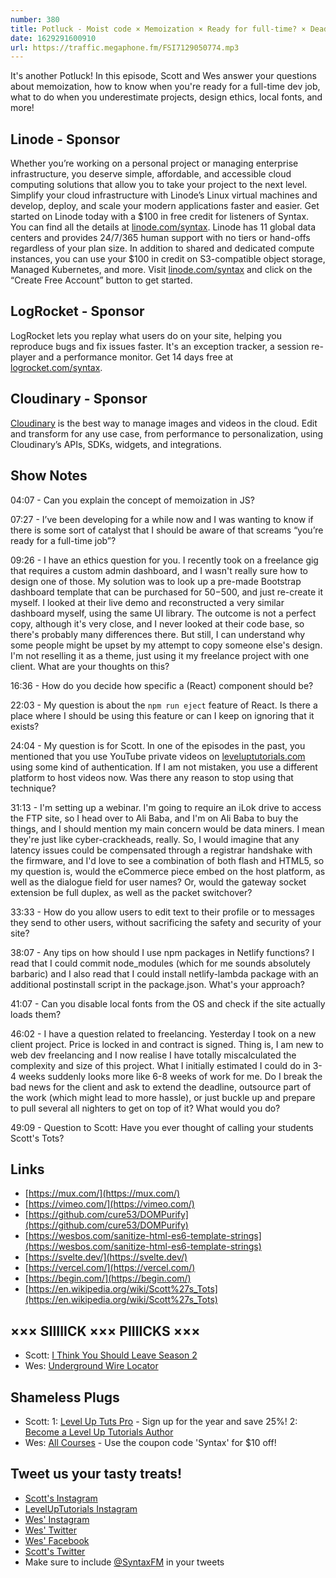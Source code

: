 ```yaml
---
number: 380
title: Potluck - Moist code × Memoization × Ready for full-time? × Deadlines × Design ethics × React components × Video hosting × Local fonts × More!
date: 1629291600910
url: https://traffic.megaphone.fm/FSI7129050774.mp3
---
```


It's another Potluck! In this episode, Scott and Wes answer your questions about memoization, how to know when you're ready for a full-time dev job, what to do when you underestimate projects, design ethics, local fonts, and more!

## Linode - Sponsor
Whether you’re working on a personal project or managing enterprise infrastructure, you deserve simple, affordable, and accessible cloud computing solutions that allow you to take your project to the next level. Simplify your cloud infrastructure with Linode’s Linux virtual machines and develop, deploy, and scale your modern applications faster and easier. Get started on Linode today with a $100 in free credit for listeners of Syntax. You can find all the details at [linode.com/syntax](https://linode.com/syntax). Linode has 11 global data centers and provides 24/7/365 human support with no tiers or hand-offs regardless of your plan size. In addition to shared and dedicated compute instances, you can use your $100 in credit on S3-compatible object storage, Managed Kubernetes, and more. Visit [linode.com/syntax](https://linode.com/syntax) and click on the “Create Free Account” button to get started.

## LogRocket - Sponsor
LogRocket lets you replay what users do on your site, helping you reproduce bugs and fix issues faster. It's an exception tracker, a session re-player and a performance monitor. Get 14 days free at [logrocket.com/syntax](https://logrocket.com/syntax).

## Cloudinary - Sponsor
[Cloudinary](https://cloudinary.com/?utm_source=Syntax.fm&utm_medium=Podcast&utm_content=Cloudinary_Syntax_podcast) is the best way to manage images and videos in the cloud. Edit and transform for any use case, from performance to personalization, using Cloudinary’s APIs, SDKs, widgets, and integrations.

## Show Notes
04:07 - Can you explain the concept of memoization in JS?	

07:27 - I’ve been developing for a while now and I was wanting to know if there is some sort of catalyst that I should be aware of that screams “you’re ready for a full-time job”?

09:26 - I have an ethics question for you. I recently took on a freelance gig that requires a custom admin dashboard, and I wasn't really sure how to design one of those. My solution was to look up a pre-made Bootstrap dashboard template that can be purchased for $50-$500, and just re-create it myself. I looked at their live demo and reconstructed a very similar dashboard myself, using the same UI library. The outcome is not a perfect copy, although it's very close, and I never looked at their code base, so there's probably many differences there. But still, I can understand why some people might be upset by my attempt to copy someone else's design. I'm not reselling it as a theme, just using it my freelance project with one client. What are your thoughts on this?

16:36 - How do you decide how specific a (React) component should be?

22:03 - My question is about the `npm run eject` feature of React. Is there a place where I should be using this feature or can I keep on ignoring that it exists?	

24:04 - My question is for Scott. In one of the episodes in the past, you mentioned that you use YouTube private videos on [leveluptutorials.com](http://leveluptutorials.com/) using some kind of authentication. If I am not mistaken, you use a different platform to host videos now. Was there any reason to stop using that technique?	

31:13 - I'm setting up a webinar. I'm going to require an iLok drive to access the FTP site, so I head over to Ali Baba, and I'm on Ali Baba to buy the things, and I should mention my main concern would be data miners. I mean they're just like cyber-crackheads, really. So, I would imagine that any latency issues could be compensated through a registrar handshake with the firmware, and I'd love to see a combination of both flash and HTML5, so my question is, would the eCommerce piece embed on the host platform, as well as the dialogue field for user names? Or, would the gateway socket extension be full duplex, as well as the packet switchover?	

33:33 - How do you allow users to edit text to their profile or to messages they send to other users, without sacrificing the safety and security of your site?

38:07 - Any tips on how should I use npm packages in Netlify functions? I read that I could commit node_modules (which for me sounds absolutely barbaric) and I also read that I could install netlify-lambda package with an additional postinstall script in the package.json. What's your approach?

41:07 - Can you disable local fonts from the OS and check if the site actually loads them? 

46:02 - I have a question related to freelancing. Yesterday I took on a new client project. Price is locked in and contract is signed. Thing is, I am new to web dev freelancing and I now realise I have totally miscalculated the complexity and size of this project. What I initially estimated I could do in 3-4 weeks suddenly looks more like 6-8 weeks of work for me. Do I break the bad news for the client and ask to extend the deadline, outsource part of the work (which might lead to more hassle), or just buckle up and prepare to pull several all nighters to get on top of it? What would you do?

49:09 - Question to Scott: Have you ever thought of calling your students Scott's Tots?	

## Links
* [https://mux.com/](https://mux.com/)
* [https://vimeo.com/](https://vimeo.com/)
* [https://github.com/cure53/DOMPurify](https://github.com/cure53/DOMPurify)
* [https://wesbos.com/sanitize-html-es6-template-strings](https://wesbos.com/sanitize-html-es6-template-strings)
* [https://svelte.dev/](https://svelte.dev/)
* [https://vercel.com/](https://vercel.com/)
* [https://begin.com/](https://begin.com/)
* [https://en.wikipedia.org/wiki/Scott%27s_Tots](https://en.wikipedia.org/wiki/Scott%27s_Tots)

## ××× SIIIIICK ××× PIIIICKS ×××
* Scott: [I Think You Should Leave Season 2](https://www.netflix.com/title/80986854)
* Wes: [Underground Wire Locator](https://amzn.to/2Vutc8J) 

## Shameless Plugs
* Scott:
  1: [Level Up Tuts Pro](https://www.leveluptutorials.com/pro) - Sign up for the year and save 25%!
  2: [Become a Level Up Tutorials Author](https://forms.gle/47fnupLTnpatKXiH6)
* Wes: [All Courses](https://wesbos.com/courses/) - Use the coupon code 'Syntax' for $10 off!

## Tweet us your tasty treats!
* [Scott's Instagram](https://www.instagram.com/stolinski/)
* [LevelUpTutorials Instagram](https://www.instagram.com/LevelUpTutorials/)
* [Wes' Instagram](https://www.instagram.com/wesbos/)
* [Wes' Twitter](https://twitter.com/wesbos)
* [Wes' Facebook](https://www.facebook.com/wesbos.developer)
* [Scott's Twitter](https://twitter.com/stolinski)
* Make sure to include [@SyntaxFM](https://twitter.com/SyntaxFM) in your tweets
